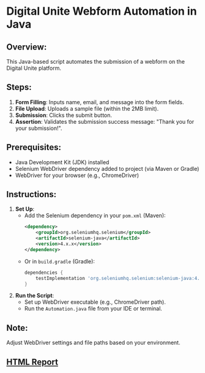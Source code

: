 # Digital Unite Webform Automation in Java

## Overview:
This Java-based script automates the submission of a webform on the Digital Unite platform.

## Steps:
1. **Form Filling**: Inputs name, email, and message into the form fields.
2. **File Upload**: Uploads a sample file (within the 2MB limit).
3. **Submission**: Clicks the submit button.
4. **Assertion**: Validates the submission success message: "Thank you for your submission!".

## Prerequisites:
- Java Development Kit (JDK) installed
- Selenium WebDriver dependency added to project (via Maven or Gradle)
- WebDriver for your browser (e.g., ChromeDriver)

## Instructions:
1. **Set Up**:
    - Add the Selenium dependency in your `pom.xml` (Maven):
      ```xml
      <dependency>
          <groupId>org.seleniumhq.selenium</groupId>
          <artifactId>selenium-java</artifactId>
          <version>4.x.x</version>
      </dependency>
      ```
    - Or in `build.gradle` (Gradle):
      ```groovy
      dependencies {
          testImplementation 'org.seleniumhq.selenium:selenium-java:4.x.x'
      }
      ```
2. **Run the Script**:
   - Set up WebDriver executable (e.g., ChromeDriver path).
   - Run the `Automation.java` file from your IDE or terminal.

## Note:
Adjust WebDriver settings and file paths based on your environment.

## [HTML Report](https://drive.google.com/file/d/1UEL0MUma1shtgpP7XRY5_uZC6fkPvHtW/view?usp=drive_link)
